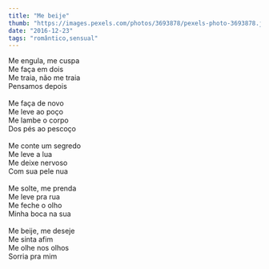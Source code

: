 ```yaml
---
title: "Me beije"
thumb: "https://images.pexels.com/photos/3693878/pexels-photo-3693878.jpeg"
date: "2016-12-23"
tags: "romântico,sensual"
---
```

Me engula, me cuspa  
Me faça em dois  
Me traia, não me traia  
Pensamos depois  
<br />
Me faça de novo  
Me leve ao poço  
Me lambe o corpo  
Dos pés ao pescoço  
<br />
Me conte um segredo  
Me leve a lua  
Me deixe nervoso  
Com sua pele nua  
<br />
Me solte, me prenda  
Me leve pra rua  
Me feche o olho  
Minha boca na sua  
<br />
Me beije, me deseje  
Me sinta afim  
Me olhe nos olhos  
Sorria pra mim  